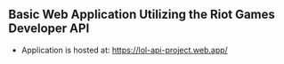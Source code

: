 ## Basic Web Application Utilizing the Riot Games Developer API
- Application is hosted at: https://lol-api-project.web.app/
